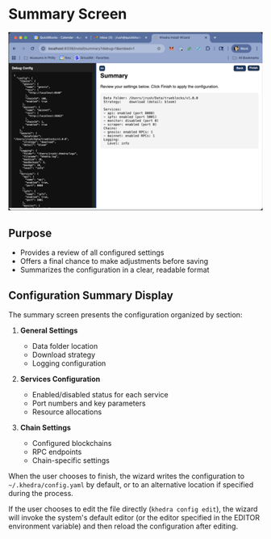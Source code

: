 # Summary Screen

![Summary Screen](images/summary.png)

## Purpose

- Provides a review of all configured settings
- Offers a final chance to make adjustments before saving
- Summarizes the configuration in a clear, readable format

## Configuration Summary Display

The summary screen presents the configuration organized by section:

1. **General Settings**
   - Data folder location
   - Download strategy
   - Logging configuration

2. **Services Configuration**
   - Enabled/disabled status for each service
   - Port numbers and key parameters
   - Resource allocations

3. **Chain Settings**
   - Configured blockchains
   - RPC endpoints
   - Chain-specific settings

When the user chooses to finish, the wizard writes the configuration to `~/.khedra/config.yaml` by default, or to an alternative location if specified during the process.

If the user chooses to edit the file directly (`khedra config edit`), the wizard will invoke the system's default editor (or the editor specified in the EDITOR environment variable) and then reload the configuration after editing.
